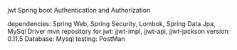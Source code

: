 jwt Spring boot Authentication and Authorization

dependencies: Spring Web, Spring Security, Lombok, Spring Data Jpa, MySql Driver
mvn repository for jwt: jjwt-impl, jjwt-api, jjwt-jackson version: 0.11.5
Database: Mysql
testing: PostMan
